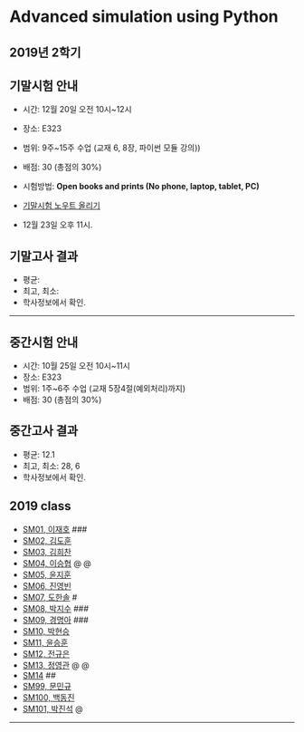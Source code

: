 # Advanced simulation using Python
## 2019년 2학기
## 기말시험 안내
- 시간: 12월 20일 오전 10시~12시
- 장소: E323
- 범위: 9주~15주 수업 (교재 6, 8장, 파이썬 모듈 강의))
- 배점: 30 (총점의 30%)
- 시험방법: **Open books and prints (No phone, laptop, tablet, PC)**

- [기말시험 노우트 올리기](https://github.com/Redwoods/Lec/blob/master/simulation/code/notebook/sm00_exam_final.ipynb)
- 12월 23일 오후 11시. 

## 기말고사 결과
- 평균: 
- 최고, 최소: 
- 학사정보에서 확인.

---
## 중간시험 안내
- 시간: 10월 25일 오전 10시~11시
- 장소: E323
- 범위: 1주~6주 수업 (교재 5장4절(예외처리)까지)
- 배점: 30 (총점의 30%)

## 중간고사 결과
- 평균: 12.1
- 최고, 최소: 28, 6
- 학사정보에서 확인.

## 2019 class
- [SM01, 이재호](https://github.com/) ###
- [SM02, 김도훈](https://github.com/Domo9610/SM02) 
- [SM03, 김희찬](https://github.com/akasia1/SM03) 
- [SM04, 이승협](https://github.com/mina0502/SM04) @ @
- [SM05, 윤지훈](https://github.com/qzaq5985/sm05) 
- [SM06, 진영빈](https://github.com/jyb20121302/SM06) 
- [SM07, 도한솔](https://github.com/sorrrrrr/sm07) #
- [SM08, 박지수](https://github.com/) ###
- [SM09, 경명아](https://github.com/) ###
- [SM10, 박현승](https://github.com/comsihyun/SM10) 
- [SM11, 윤승훈](https://github.com/Tajyu/sm11) 
- [SM12, 전규은](https://github.com/Gyunnni/SM12) 
- [SM13, 정영관](https://github.com/swarthyPig/SM13) @ @
- [SM14](https://github.com/) ##
- [SM99, 문민규](https://github.com/moonmingyu/sm-)
- [SM100, 백동진](https://github.com/Dongjin100/sm100)
- [SM101, 박진석](https://github.com/rlfwo93/python) @
---
